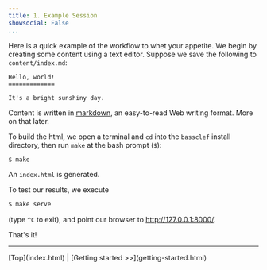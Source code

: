 ```yaml
---
title: 1. Example Session
showsocial: False
...
```


Here is a quick example of the workflow to whet your appetite.  We begin by creating some content using a text editor. Suppose we save the following to `content/index.md`:

~~~
Hello, world!
=============

It's a bright sunshiny day.
~~~

Content is written in [markdown], an easy-to-read Web writing format.  More on that later.

To build the html, we open a terminal and `cd` into the `bassclef` install directory, then run `make` at the bash prompt (`$`):

~~~ .bash
$ make
~~~

An `index.html` is generated.

To test our results, we execute

~~~ .bash
$ make serve
~~~

(type `^C` to exit), and point our browser to <http://127.0.0.1:8000/>.

That's it!

[markdown]: https://daringfireball.net/projects/markdown/syntax 


*   *   *   *   *   *   *   *   *   *   *   *   *   *   *   *   *   *


<nav>
[Top](index.html) | 
[Getting started >>](getting-started.html)
</nav>
